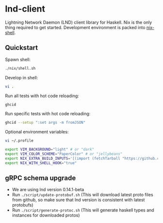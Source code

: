 # lnd-client

Lightning Network Daemon (LND) client library for Haskell. Nix is the only thing required to get started. Development environment is packed into [nix-shell](https://nixos.org/nixos/nix-pills/developing-with-nix-shell.html).

## Quickstart

Spawn shell:

```sh
./nix/shell.sh
```

Develop in shell:

```sh
vi .
```

Run all tests with hot code reloading:

```sh
ghcid
```

Run specific tests with hot code reloading:

```sh
ghcid --setup ":set args -m fromJSON"
```

Optional environment variables:

```sh
vi ~/.profile

export VIM_BACKGROUND="light" # or "dark"
export VIM_COLOR_SCHEME="PaperColor" # or "jellybeans"
export NIX_EXTRA_BUILD_INPUTS='[(import (fetchTarball "https://github.com/21it/ultimate-haskell-ide/tarball/ebfcd25eeac74ba813efa0b5929174cd59c4f4d2") {bundle = "haskell"; withGit = false;})]'
export NIX_WITH_SHELL_HOOK="true"
```

## gRPC schema upgrade

- We are using lnd version 0.14.1-beta
- Run `./script/update-protobuf.sh` (This will download latest proto files from github, so make sure that lnd version is consistent with latest protobufs)
- Run `./script/generate-protoc.sh` (This will generate haskell types and instances for downloaded protos)
